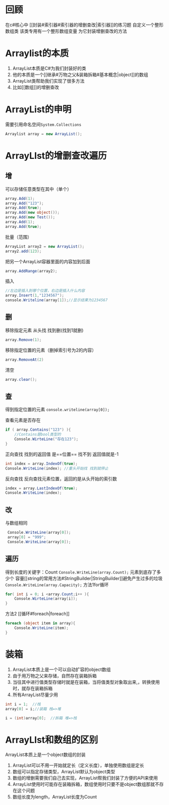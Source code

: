 
# 回顾
在c#核心中 [[封装#索引器#索引器的增删查改|索引器]]的练习题
自定义一个整形数组类 该类专用有一个整形数组变量
为它封装增删查改的方法

# Arraylist的本质
1. ArrayList本质是C#为我们封装好的类
2. 他的本质是一个[[继承#万物之父&装箱拆箱#基本概念|object]]的数组
3. ArrayList类帮助我们实现了很多方法
4. 比如[[数组]]的增删查改

# ArrayList的申明
需要引用命名空间`System.Collections`
```csharp
Arraylist array = new ArrayList();
```

# ArrayLIst的增删查改遍历
## 增
可以存储任意类型在其中（单个）
```csharp
array.Add(1);
array.Add("123");
array.Add(true);
array.Add(new object());
array.Add(new Test());
array.Add(1);
array.Add(true);
```
批量（范围）
```csharp
ArrayList array2 = new ArrayList();
array2.add(123);
```
把另一个ArrayList容器里面的内容加到后面
```csharp
array.AddRange(array2);
```
插入
```csharp
//左边是插入到哪个位置，右边是插入什么内容
array.Insert(1,"1234567");
console.Writeline(array[1]);//显示结果为1234567
```

## 删
移除指定元素 从头找 找到删(找到1就删)
```csharp
array.Remove(1);
```
移除指定位置的元素（删掉索引号为2的内容）
```csharp
array.RemoveAt(2)
```
清空
```csharp
array.clear();
```

## 查
得到指定位置的元素
`console.writeline(array[0]);`

查看元素是否存在
```csharp
if ( array.Contains("123") ){
	//Contains是bool类型的
	Console.WirteLine("存在123");
}
```

正向查找
找到的返回值 是==位置== 找不到 返回值就是-1
```csharp
int index = array.IndexOf(true);
Console.WriteLine(index); //重头开始找 找到就停止
```

反向查找
反向查找元素位置，返回的是从头开始的索引数
```csharp
index = array.LastIndexOf(true);
Console.WriteLine(index);
```

## 改
与数组相同
```csharp
 Console.WriteLine(array[0]);
 array[0] = "999";
 Console.WriteLine(array[0]);
```

## 遍历
得到长度的关键字：Count
`Console.WriteLine(array.Count);` 元素到底存了多少个
容量[[string的常用方法#StringBuilder|StringBuilder]]避免产生过多的垃圾
`Console.WriteLine(array.Capacity);`
方法1for循环
```csharp
for( int i = 0; i <array.Count;i++ ){
	Console.WirteLine(array[i]);
}
```
方法2 [[循环#foreach|foreach]]
```csharp
foreach (object item in array){
	Console.WriteLine(item);
}
```

# 装箱
1. ArrayList本质上是一个可以自动扩容的object数组
2. 由于用万物之父来存储，自然存在装箱拆箱
3. 当往其中进行值类型存储时就是在装箱，当将值类型对象取出来,，转换使用时，就存在装箱拆箱
4. 所有ArrayList尽量少用
```csharp
int i = 1;  //栈
array[0] = i;//装箱 栈=>堆

i = (int)array[0];  //拆箱 堆=>栈
```

# ArrayLIst和数组的区别
ArrayList本质上是一个object数组的封装

1. ArrayList可以不用一开始就定长（定义长度），单独使用数组是定长
2. 数组可以指定存储类型，ArrayList默认为object类型
3. 数组的增删需要我们自己去实现，ArrayList帮我们封装了方便的API来使用
4. ArrayList使用时可能存在装箱拆箱，数组使用时只要不是object数组那就不存在这个问题
5. 数组长度为length，ArrayList长度为Count
